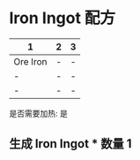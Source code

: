 # Iron Ingot 配方

|1|2|3|
|----|-----|-----|
|Ore Iron|-|-|
|-|-|-|
|-|-|-|

是否需要加热: 是

生成 Iron Ingot \* 数量 1
---

